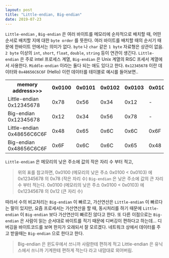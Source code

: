 ```yaml
---
layout: post
title: "Little-endian, Big-endian"
date: 2019-07-23
---
```


`Little-endian` , `Big-endian` 은 여러 바이트를 메모리에 순차적으로 배치할 때, 어떤 순서로 배치할 지에 대한 `byte order` 를 뜻한다. 여러 바이트를 배치할 때의 순서기 때문에 한바이트 안에서는 의미가 없다. `byte` 나 `char` 같은 `1 byte` 자료형은 상관이 없음. `2 byte` 이상의 `int`, `short`, `float`, `double`, `string` 등이 연관이 생긴다.
`Little-endian` 은 주로 intel 프로세스 계열,
`Big-endian` 은 Unix 계열의 RISC 프세서 계열에서 사용한다.
`Middle-endian` 이라는 둘다 되는 애도 있다고 한다.
`0x12345678` 이란 데이터와 `0x48656C6C6F` (Hello) 이런 데이터를 테이블로 예시를 들어보면..

<style>
/*table, td, th {
  border: 1px solid black;
  border-collapse: collapse;
}*/
</style>

<table class="pure-table">
  <tr>
    <th>memory address>>></th>
    <th>0x0100</th>
    <th>0x0101</th>
    <th>0x0102</th>
    <th>0x0103</th>
    <th>0x0104</th>
  </tr>
  <tr>
    <td>Little-endian 0x12345678</td>
    <td>0x78</td>
    <td>0x56</td>
    <td>0x34</td>
    <td>0x12</td>
    <td> - </td>
  </tr>
  <tr>
    <td>Big-endian 0x12345678</td>
    <td>0x12</td>
    <td>0x34</td>
    <td>0x56</td>
    <td>0x78</td>
    <td> - </td>
  </tr>
  <tr>
    <td>Little-endian 0x48656C6C6F</td>
    <td>0x48</td>
    <td>0x65</td>
    <td>0x6C</td>
    <td>0x6C</td>
    <td>0x6F</td>
  </tr>
  <tr>
    <td>Big-endian 0x48656C6C6F</td>
    <td>0x6F</td>
    <td>0x6C</td>
    <td>0x6C</td>
    <td>0x65</td>
    <td>0x48</td>
  </tr>
</table>

`Little-endian` 은 메모리의 낮은 주소에 값의 작은 자리 수 부터 적고,
> 위의 표를 참고하면,
0x0100 (메모리의 낮은 주소 0x0100 < 0x0103) 에 0x12345678 의 0x78 (작은 자리 수)
`Big-endian` 은 낮은 주소에 값의 큰 자리 수 부터 적는다.
> 0x0100 (메모리의 낮은 주소 0x0100 < 0x0103) 에 0x12345678 의 0x12 (큰 자리 수)

따라서 수의 비교처리는 `Big-endian` 이 빠르고, 가산연산은 `Little-endian` 이 빠르다는 말이 있지만,
요즘 프로세서는 가산연산을 할 때,  동시처리를 하기 때문에 `Little-endian` 이 `Big-endian` 보다 가산연산이 빠르진 않다고 한다.
또 다른 이점으로는 `Big-endian` 은 사람이 읽는 순서대로 바이트를 적기 때문에 디버깅이 편하다고 하는데... 디버깅을 바이트코드를 보며 한지가 오래되서 잘 모르겠다.
네트워크 상에서 데이터를 주고 받을때는 `Big-endian` 으로 한다고 한다.

> Big-endian 은 윈도우에서 쓰니까 사람한테 편하게 적고
Little-endian 은 유닉스에서 쓰니까 기계한테 편하게 적는다
라고 내맘대로 외어버림.

